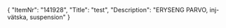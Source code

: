 {
  "ItemNr": "141928",
  "Title": "test",
  "Description": "ERYSENG PARVO, inj-vätska, suspension"
}